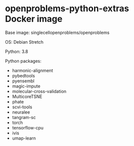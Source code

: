 # openproblems-python-extras Docker image

Base image: singlecellopenproblems/openproblems

OS: Debian Stretch

Python: 3.8

Python packages:

* harmonic-alignment
* pybedtools
* pyensembl
* magic-impute
* molecular-cross-validation
* MulticoreTSNE
* phate
* scvi-tools
* neuralee
* tangram-sc
* torch
* tensorflow-cpu
* ivis
* umap-learn
